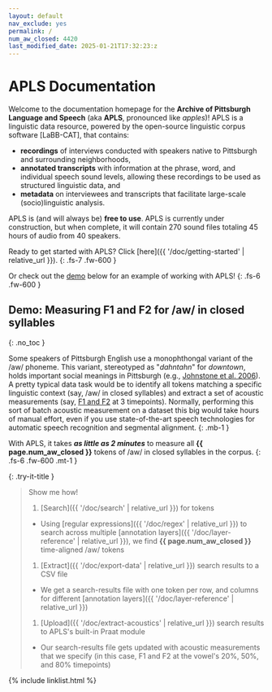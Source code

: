 ```yaml
---
layout: default
nav_exclude: yes
permalink: /
num_aw_closed: 4420
last_modified_date: 2025-01-21T17:32:23:z
---
```


# APLS Documentation

Welcome to the documentation homepage for the **Archive of Pittsburgh Language and Speech** (aka **APLS**, pronounced like _apples_)!
APLS is a linguistic data resource, powered by the open-source linguistic corpus software [LaBB-CAT], that contains:
- **recordings** of interviews conducted with speakers native to Pittsburgh and surrounding neighborhoods,
- **annotated transcripts** with information at the phrase, word, and individual speech sound levels, allowing these recordings to be used as structured linguistic data, and
- **metadata** on interviewees and transcripts that facilitate large-scale (socio)linguistic analysis.

APLS is (and will always be) **free to use**.
APLS is currently under construction, but when complete, it will contain 270 sound files totaling 45 hours of audio from 40 speakers.
<!-- In total, APLS contains 270 sound files totaling 45 hours of audio from 40 speakers. -->

Ready to get started with APLS? Click [here]({{ '/doc/getting-started' | relative_url }}).
{: .fs-7 .fw-600 }

Or check out the [demo](#demo-measuring-f1-and-f2-for-aw-in-closed-syllables) below for an example of working with APLS!
{: .fs-6 .fw-600 }

## Demo: Measuring F1 and F2 for /aw/ in closed syllables
{: .no_toc }

<!-- Each step is illustrated with a screen-cap GIF: back-to-back portions of a single continuous screen-cap. Login test-student, clear Downloads folder for screen-cap, regular-size screen.
- GIF 1: search for orthography ``, segment `6` _from IPA picker_, syllables `.*6[pbtdkgfvTDszSZhJ_mnNlrwjFHP]`, and the results page that pops up
  - As of 16 Oct 2024, this yields 4420 results
- GIF 2: click CSV Export, open csv file in Excel, switch back to APLS
- GIF 3: click upload > process with praat, upload file, specify sample points 0.2 0.5 0.8, process, open csv file in Excel
  - Add a timer to the bottom-left, then speed up the video during processing "downtime"
-->

Some speakers of Pittsburgh English use a monophthongal variant of the /aw/ phoneme. 
This variant, stereotyped as "_dahntahn_" for _downtown_, holds important social meanings in Pittsburgh (e.g., [Johnstone et al. 2006](https://doi.org/10.1177/0075424206290692)).
A pretty typical data task would be to identify all tokens matching a specific linguistic context (say, /aw/ in closed syllables) and extract a set of acoustic measurements (say, [F1 and F2](https://corpus.eduhk.hk/english_pronunciation/index.php/2-2-formants-of-vowels/) at 3 timepoints).
Normally, performing this sort of batch acoustic measurement on a dataset this big would take hours of manual effort, even if you use state-of-the-art speech technologies for automatic speech recognition and segmental alignment.
{: .mb-1 }

With APLS, it takes **_as little as 2 minutes_** to measure all **{{ page.num_aw_closed }}** tokens of /aw/ in closed syllables in the corpus.
{: .fs-6 .fw-600 .mt-1 }


{: .try-it-title }
> Show me how!
>
> 1. [Search]({{ '/doc/search' | relative_url }}) for tokens
>   - Using [regular expressions]({{ '/doc/regex' | relative_url }}) to search across multiple [annotation layers]({{ '/doc/layer-reference' | relative_url }}), we find **{{ page.num_aw_closed }}** time-aligned /aw/ tokens
>     <!-- GIF 1 -->
>     
> 1. [Extract]({{ '/doc/export-data' | relative_url }}) search results to a CSV file
>   - We get a search-results file with one token per row, and columns for different [annotation layers]({{ '/doc/layer-reference' | relative_url }})
>     <!-- GIF 2 -->
>     
> 1. [Upload]({{ '/doc/extract-acoustics' | relative_url }}) search results to APLS's built-in Praat module
>   - Our search-results file gets updated with acoustic measurements that we specify (in this case, F1 and F2 at the vowel's 20%, 50%, and 80% timepoints)
>     <!-- GIF 3 -->


{% include linklist.html %}
